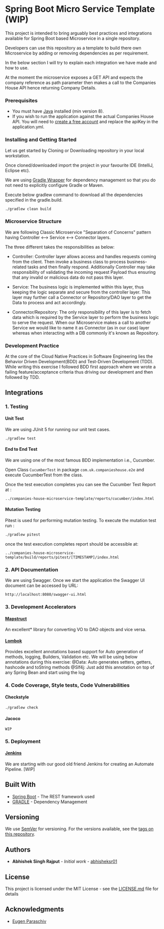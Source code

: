 # Spring Boot Micro Service Template (WIP)

This project is intended to bring arguably best practices and
integrations available for Spring Boot based Microservice in a single
repository.

Developers can use this repository as a template to build there own
Microservice by adding or removing dependencies as per requirement.

In the below section I will try to explain each integration we have made
and how to use.

At the moment the microservice exposes a GET API and expects the company
reference as path parameter then makes a call to the Companies House API
hence returning Company Details.

### Prerequisites

* You must have [Java](https://www.oracle.com/technetwork/java/javaee/documentation/ee8-install-guide-3894351.html)
installed (min version 8).
* If you wish to run the application against the actual Companies House
API. You will need to [create a free account](https://developer.companieshouse.gov.uk/developer/signin)
and replace the apiKey in the application.yml.

### Installing and Getting Started

Let us get started by Cloning or Downloading repository in your local
workstation.

Once cloned/downloaded import the project in your favourite IDE (IntelliJ, Eclipse etc).

We are using [Gradle Wrapper](https://docs.gradle.org/current/userguide/gradle_wrapper.html) for dependency management so that you do not need to explicitly configure Gradle or Maven.

Execute below gradlew command to download all the dependencies specified in the gradle.build.

```bash
./gradlew clean build 
```

### Microservice Structure 

We are following Classic Microservice "Separation of Concerns" pattern having Controller <--> Service <--> Connector layers.

The three different takes the responsibilities as below:

* Controller: Controller layer allows access and handles requests coming from the client. Then invoke a business class to process business-related tasks and then finally respond. Additionally Controller may take responsibility of validating the incoming request Payload thus ensuring that any invalid or malicious data do not pass this layer.

* Service: The business logic is implemented within this layer, thus keeping the logic separate and secure from the controller layer. This layer may further call a Connector or Repository/DAO layer to get the Data to process and act accordingly.

* Connector/Repository: The only responsibility of this layer is to fetch data which is required by the Service layer to perform the business logic to serve the request. When our Microservice makes a call to another Service we would like to name it as Connector (as in our case) layer whereas when interacting with a DB commonly it's known as Repository.

### Development Practice

At the core of the Cloud Native Practices in Software Engineering lies the Behavior Driven Development(BDD) and Test-Driven Development (TDD). 
While writing this exercise I followed BDD first approach where we wrote a failing feature/acceptance criteria thus driving our development and then followed by TDD.

## Integrations

### 1. Testing

#### Unit Test
We are using JUnit 5 for running our unit test cases.
```
./gradlew test
```

#### End to End Test
We are using one of the most famous BDD implementation i.e., Cucumber.

Open Class ```CucumberTest``` in package ```com.uk.companieshouse.e2e``` and execute CucumberTest from the class.

Once the test execution completes you can see the Cucumber Test Report at :

```
../companies-house-microservice-template/reports/cucumber/index.html
```

#### Mutation Testing

Pitest is used for performing mutation testing.
To execute the mutation test run :

```bash
./gradlew pitest
```

once the test execution completes report should be accessible at:
```
../companies-house-microservice-template/build/reports/pitest/[TIMESTAMP]/index.html
```

### 2. API Documentation

We are using Swagger.
Once we start the application the Swagger UI document can be accessed by URL:

```
http://localhost:8080/swagger-ui.html
```
### 3. Development Accelerators

#### [Mapstruct](https://mapstruct.org/)

An excellent* library for converting VO to DAO objects and vice versa.

#### [Lombok](https://projectlombok.org/)

Provides excellent annotations based support for Auto generation of methods, logging, Builders, Validation etc.
We will be using below annotations during this exercise:
@Data: Auto generates setters, getters, hashcode and toString methods
@Slf4j: Just add this annotation on top of any Spring Bean and start using the log 


### 4. Code Coverage, Style tests, Code Vulnerabilities

#### Checkstyle

```bash
./gradlew check
```

#### Jacoco

<!-- Explain what these tests test and why -->

```
WIP
```

### 5. Deployment

#### [Jenkins](https://jenkins.io/)
We are starting with our good old friend Jenkins for creating an Automate Pipeline.
[WIP]

<!-- Add additional notes about how to deploy this on a live system -->

## Built With

* [Spring Boot](https://spring.io/projects/spring-boot) - The REST framework
used
* [GRADLE](https://gradle.org/) - Dependency Management

## Versioning

We use [SemVer](http://semver.org/) for versioning. For the versions
available, see the
[tags on this repository](https://github.com/your/project/tags).

## Authors

* **Abhishek Singh Rajput** - *Initial work* -
[abhisheksr01](https://github.com/abhisheksr01)

## License

This project is licensed under the MIT License - see the
[LICENSE.md](LICENSE.md) file for details

## Acknowledgments

* [Eugen Paraschiv](https://www.baeldung.com/)
